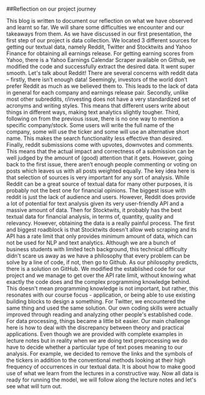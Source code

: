 ##Reflection on our project journey 

This blog is written to document our reflection on what we have observed and learnt so far. We will share some difficulties we encounter and our takeaways from them. 
As we have discussed in our first presentation, the first step of our project is data collection. We located 3 different sources for getting our textual data, namely Reddit, Twitter and Stocktwits and Yahoo Finance for obtaining all earnings release. 
For getting earning scores from Yahoo, there is a Yahoo Earnings Calendar Scraper available on Github, we modified the code and successfully extract the desired data. It went super smooth. 
Let's talk about Reddit! There are several concerns with reddit data – firstly, there isn’t enough data! Seemingly, investors of the world don’t prefer Reddit as much as we believed them to. This leads to the lack of data in general for each company and earnings release pair. Secondly, unlike most other subreddits, r/investing does not have a very standardized set of acronyms and writing styles. This means that different users write about things in different ways, making text analytics slightly tougher. Third, following on from the previous issue, there is no one way to mention a specific company/stock. Some users will write the full name of the company, some will use the ticker and some will use an alternative short name. This makes the search functionality less effective than desired. Finally, reddit submissions come with upvotes, downvotes and comments. This means that the actual impact and correctness of a submission can be well judged by the amount of (good) attention that it gets. However, going back to the first issue, there aren’t enough people commenting or voting on posts which leaves us with all posts weighted equally. The key idea here is that selection of sources is very important for any sort of analysis. While Reddit can be a great source of textual data for many other purposes, it is probably not the best one for financial opinions. The biggest issue with reddit is just the lack of audience and users. However, Reddit does provide a lot of potential for text analysis given its very user-friendly API and a massive amount of data. 
Then for Stocktwits, it probably has the best textual data for financial analysis, in terms of, quantity, quality and relevancy. However, obtaining the data is a really painful process. The first and biggest roadblock is that Stocktwits doesn't allow web scraping and its API has a rate limit that only provides minimum amount of data, which can not be used for NLP and text analytics. Although we are a bunch of business students with limited tech background, this technical difficulty didn't scare us away as we have a philosophy that every problem can be solve by a line of code, if not, then go to Github. 
As our philosophy predicts, there is a solution on GitHub. We modified the established code for our project and we manage to get over the API rate limit, without knowing what exactly the code does and the complex programming knowledge behind. This doesn't mean programming knowledge is not important, but rather, this resonates with our course focus - application, or being able to use existing building blocks to design a something. For Twitter, we encountered the same thing and used the same solution. Our own coding skills were actually improved through reading and analyzing other people's established code. 
For data processing, things became a little bit easier. Our main challenge here is how to deal with the discrepancy between theory and practical applications. Even though we are provided with complete examples in lecture notes but in reality when we are doing text preprocessing we do have to decide whether a particular type of text poses meaning to our analysis. For example, we decided to remove the links and the symbols of the tickers in addition to the conventional methods looking at their high frequency of occurrences in our textual data. It is about how to make good use of what we learn from the lectures in a constructive way. 
Now all data is ready for running the model, we will follow along the lecture notes and let's see what will turn out. 